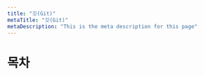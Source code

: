 ```yaml
---
title: "깃(Git)"
metaTitle: "깃(Git)"
metaDescription: "This is the meta description for this page"
---
```


# 목차

